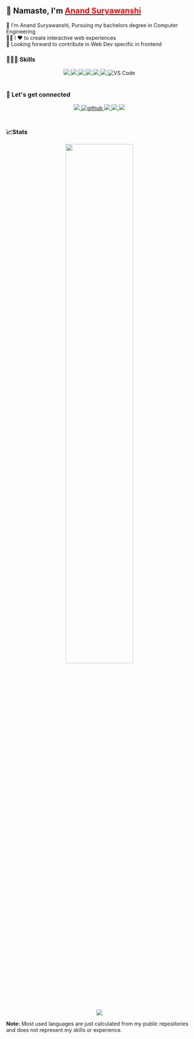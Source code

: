 ## 👋 Namaste, I'm <a href="https://dub.sh/anand"> <b style="color:red;">Anand Suryawanshi </b></a>

🔭 I'm Anand Suryawanshi, Pursuing my bachelors degree in Computer Engineering <br>
🧑‍💻 I ❤️ to create interactive web experiences <br>
🤝 Looking forward to contribute in Web Dev specific in frontend <br>

### 🤹🏻‍♂️ Skills
<div align="center">
<a href=""> 
  <img src="https://img.shields.io/badge/HTML5-E34F26?style=for-the-badge&logo=html5&logoColor=white" />
</a>
<a href=""> 
  <img src="https://img.shields.io/badge/CSS3-1572B6?style=for-the-badge&logo=css3&logoColor=white" />
</a>
 <a href=""> 
   <img src="https://img.shields.io/badge/JavaScript-F7DF1E?style=for-the-badge&logo=javascript&logoColor=black" /> 
</a>
<a href="">   
  <img src="https://img.shields.io/badge/Tailwind_CSS-38B2AC?style=for-the-badge&logo=tailwind-css&logoColor=white" /> 
</a>
 <a href=""> 
    <img src="https://img.shields.io/badge/React-20232A?style=for-the-badge&logo=react&logoColor=61DAFB" />
</a>
<a href="">  
  <img src="https://img.shields.io/badge/Java-ED8B00?style=for-the-badge&logo=openjdk&logoColor=white" /> 
</a>
<img alt="VS Code" src="https://img.shields.io/badge/Visual_Studio_Code-0078D4?style=for-the-badge&logo=visual%20studio%20code&logoColor=white" />
</div>
 
<br/>

### 🔗 Let's get connected
<div align="center">
<a href="https://www.linkedin.com/in/anand-suryawanshi-532a87155/">
  <img src="https://img.shields.io/badge/LinkedIn-0077B5?style=for-the-badge&logo=linkedin&logoColor=white" /> 
 </a> 
 <a href="https://github.com/onlyanand10" target="_blank">
<img src=https://img.shields.io/badge/github-%2324292e.svg?&style=for-the-badge&logo=github&logoColor=white alt=github style="margin-bottom: 5px;" />
</a>
<a href="mailto:anandsuryawanshi66@gmail.com">
  <img src="https://img.shields.io/badge/Gmail-D14836?style=for-the-badge&logo=gmail&logoColor=white"   />
</a>
<a href="https://twitter.com/onlyanand10?lang=en">
  <img src="https://img.shields.io/badge/Twitter-1DA1F2?style=for-the-badge&logo=twitter&logoColor=white"   />
</a>
<a href="https://www.youtube.com/channel/UCSch4za59t6N2kYfZH-B_YQ">
	<img src="https://img.shields.io/badge/YouTube-FF0000?style=for-the-badge&logo=youtube&logoColor=white" />
</a>
</div>

<br/>

### 📈Stats

<p align="center">
<!-- 	 <img alt="Anand Suryawanshi's Top Languages" src="https://github-readme-stats.vercel.app/api/top-langs/?username=onlyanand10&layout=compact" /> <br><br> -->
	<img width="60%" src="https://github-readme-stats.vercel.app/api?username=onlyanand10&show_icons=true&theme=highcontrast" />  <br>
	<img src="https://gpvc.arturio.dev/onlyanand10"></img>
 
  
  <b>Note:</b> Most used languages are just calculated from my public repositories and does not represent my skills or experience.
</p>
